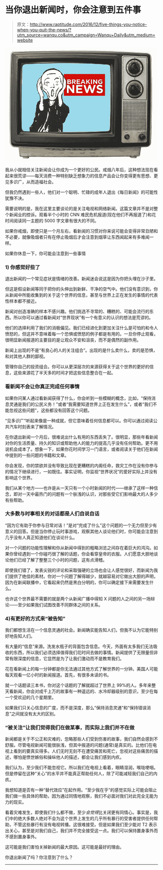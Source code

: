 # 当你退出新闻时，你会注意到五件事

> 原文：<http://www.raptitude.com/2016/12/five-things-you-notice-when-you-quit-the-news/?utm_source=wanqu.co&utm_campaign=Wanqu+Daily&utm_medium=website>

![Post image for Five Things You Notice When You Quit the News](img/f886ce7d2ef710fe0617f3ae0c15ee48.png)

我从小就相信关注新闻会让你成为一个更好的公民。戒烟八年后，这种想法现在看起来很荒谬——每天消费一种特别缺乏想象力的信息产品会让你变得更有思想、更见多识广，从而造福社会。

但我仍然遇到一些人，他们对一个聪明、忙碌的成年人退出《每日新闻》的可能性犹豫不决。

需要说明的是，我在这里主要谈论的是关注电视和网络新闻。这篇文章并不是对整个新闻业的控诉。观看半个小时的 CNN 难民危机报道(现在他们不再报道了)和花时间阅读同一主题的 5000 字文章有很大的不同。

如果你戒烟，即使只是一个月左右，看新闻的习惯对你来说可能会变得非常丑陋和不必要，就像吸烟者只有在停止吸烟后才会注意到烟草让东西闻起来有多难闻一样。

如果你休息一下，你可能会注意到一些事情

### 1) **你感觉好些了**

退出新闻的一个常见症状是情绪的改善。新闻迷会说这是因为你把头埋在沙子里。

但这是假设新闻等同于把你的头伸出到新鲜、干净的空气中。他们没有意识到，你从新闻中所能收集到的关于这个世界的信息，甚至与世界上正在发生的事情的代表性样本都不接近。

新闻对创造准确的样本不感兴趣。他们挑选不寻常的、糟糕的、可能会流行的东西。所以你可以通过看新闻对“世界现状”有一个有意义的认识的想法是荒谬的。

他们的选择利用了我们的消极偏见。我们已经进化到更加关注什么是可怕的和令人愤怒的，但这并不意味着每一个恐惧或愤怒的例子都是有用的。一旦你停止观看，很明显新闻报道的主要目的是让观众不安和沮丧，而不是偶然的副作用。

新闻上出现的不是“有良心的人的关注组合”。出现的是什么卖什么，卖的是恐惧，和对其他人群的鄙视。

管理你自己的投资组合。你可以从更深层次的来源获得关于这个世界的更好的信息，这些来源花了半天多的时间才把这些信息整合在一起。

### 看新闻不会让你真正完成任何事情

如果你问某人通过看新闻获得了什么，你会听到一些模糊的概念，比如，“保持消息灵通是我们的公民义务！”或者“我需要知道世界上正在发生什么”，或者“我们不能忽视这些问题”，这些都没有回答这个问题。

“见多识广”听起来像是一种成就，但它意味着任何信息都可以。你可以通过阅读公共汽车时刻表来了解情况。

在你退出新闻一个月后，很难说出什么有用的东西丢失了。很明显，那些年看新闻对你的生活质量、持久的知识或帮助他人的能力的提高几乎没有任何帮助。更不用说机会成本了。想象一下，如果你花时间学习一门语言，或者阅读关于他们在新闻中提到的一些问题的书籍和文章。

你会发现，你的禁欲并没有导致比现在更糟糕的内阁任命，救灾工作在没有你参与的情况下继续进行，一如既往。事实证明，你监视“世界状况”的爱好实际上并没有影响这个世界。

我们从某个地方——也许是从一天只有一个小时新闻的时代——继承了这样一种信念，即对一天中最热门的问题有一个肤浅的认识，对那些受它们影响最大的人多少有些帮助。

### 大多数与时事相关的对话都是人们自说自话

“因为它有助于你参与日常对话！”是对“完成了什么”这个问题的一个无力但至少有意义的回答。但是当你停止玩时事游戏，观察其他人谈论他们时，你可能会注意到几乎没有人真正知道他们在谈论什么。

对一个问题的功能性理解和你从新闻中得到的粗略浏览之间存在着巨大的鸿沟。如果你曾经遇到一个你碰巧很了解的话题，你会看穿皇帝的衣服。人们愿意大胆地谈论他们已经了解了整整三个小时的问题，这有点滑稽。

即使我们错了，发表尖锐的评论和采取强硬的立场也会让人感觉很好，而新闻为我们提供了绝佳的素材。你对一个问题了解得越少，就越容易对它做出大胆的声明，因为在新闻联播中，它看起来仍然是黑白分明的，你可以确定接下来需要发生什么。

也许这个世界最不需要的就是两个从新闻广播中得知 X 问题的人之间的另一场辩论——至少如果我们试图改善不同群体之间的关系。

### **4)有更好的方式来“被告知”**

我们都想生活在一个信息灵通的社会。新闻确实能告知人们，但我不认为它能特别好地告知人们。

有大量的“信息”来源。洗发水瓶子的背面包含信息。今天，外面有太多我们无法吸收的东西，所以我们必须选择值得我们花时间去做的事情。新闻提供了无限量但非常有限深度的信息，它显然是为了让我们激动而不是教育我们。

花在看新闻上的每一分钟都是你无法通过其他方式了解世界的一分钟。美国人可能每天观看一亿小时的新闻报道。首先，有很多未读的书。

就一个话题读三本书，你对这个话题的了解就超过了世界上 99%的人。多年来整天看新闻，你会对成千上万的故事有一种遥远的、水冷却器级别的意识，至少在每一个受欢迎的几个星期里。

如果我们只关心信息的广度，而不是深度，那么“保持消息灵通”和“保持错误消息”之间就没有太大的区别。

### “被关注”让我们觉得我们在做某事，而实际上我们并不在做

新闻都是关于不公正和灾难的，忽略那些人们受到伤害的故事，我们自然会感到不舒服。尽管电视新闻可能很肤浅，但其中报道的问题(通常)是真实的。比他们在电视上看到的要真实得多。人们无时无刻不在遭受痛苦和死亡，忽视对这些痛苦的描述，哪怕是愤世嫉俗和操纵他人的描述，都会让我们感到内疚。

我们认为，至少我们不能忽视它。所以我们在电视上看着，眼睛湿润，喉咙哽咽。但是停留在这种“关心”的水平并不能真正帮助任何人，除了可能减轻我们自己的内疚。

我想知道是否有一种“替代效应”在起作用。“至少我在乎”的感觉实际上可能会阻止我们做一些具体的帮助，因为通过同情地观察，我们不必面对我们对此完全无能为力的现实。

看着灾难发生，即使我们什么都不做，至少*会觉得*比关闭更有同情心。事实是，我们中的绝大多数人绝对不会为这个世界上发生的几乎所有暴行的受害者提供任何帮助，不管这些暴行有没有电视转播。这很难接受。但是如果我们至少能对 T2 表示出关心，甚至是对我们自己，我们并不完全接受这一点。我们可以保持置身事外而不感到置身事外。

这可能是我们害怕关掉新闻的最大原因。这可能是最好的理由。

你退出新闻了吗？你注意到了什么？

***